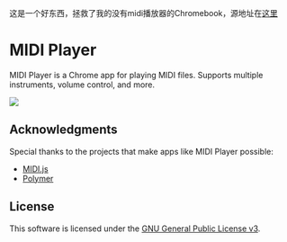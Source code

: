 这是一个好东西，拯救了我的没有midi播放器的Chromebook，源地址在[这里](https://github.com/burnnat/midi-player)

# MIDI Player #

MIDI Player is a Chrome app for playing MIDI files. Supports multiple instruments, volume control, and more.

[<img src="https://developer.chrome.com/webstore/images/ChromeWebStore_BadgeWBorder_v2_206x58.png"/>](https://chrome.google.com/webstore/detail/midi-player/ggdnfelcdiebaofocemalnfclifhbfij)

## Acknowledgments ##

Special thanks to the projects that make apps like MIDI Player possible:

 - [MIDI.js](http://mudcu.be/midi-js/)
 - [Polymer](http://www.polymer-project.org/)

## License ##

This software is licensed under the [GNU General Public License v3](http://www.gnu.org/copyleft/gpl.html).
